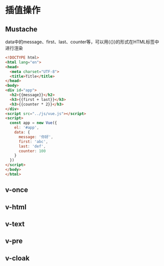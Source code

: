 # 插值操作

## Mustache

data中的message、first、last、counter等，可以用{{}}的形式在HTML标签中进行渲染  

```html
<!DOCTYPE html>
<html lang="en">
<head>
  <meta charset="UTF-8">
  <title>Title</title>
</head>
<body>
<div id="app">
  <h2>{{message}}</h2>
  <h3>{{first + last}}</h3>
  <h3>{{counter * 2}}</h3>
</div>
<script src="../js/vue.js"></script>
<script>
  const app = new Vue({
    el: '#app',
    data: {
      message: '你好',
      first: 'abc',
      last: 'def',
      counter: 100
    }
  })
</script>
</body>
</html>

```

## v-once

## v-html

## v-text

## v-pre

## v-cloak
